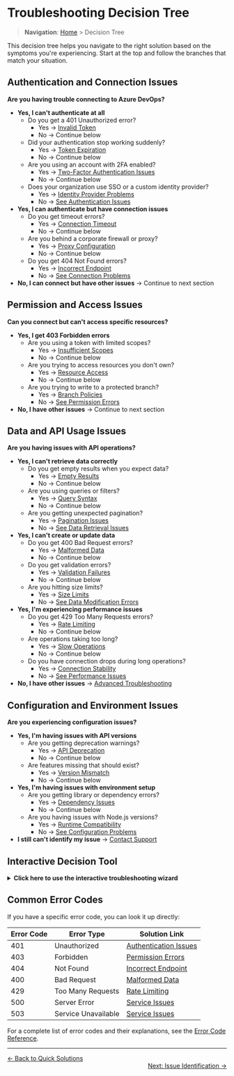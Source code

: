 # Troubleshooting Decision Tree

> **Navigation**: [Home](../index.md) > Decision Tree

This decision tree helps you navigate to the right solution based on the symptoms you're experiencing. Start at the top and follow the branches that match your situation.

## Authentication and Connection Issues

**Are you having trouble connecting to Azure DevOps?**

* **Yes, I can't authenticate at all**
  * Do you get a 401 Unauthorized error?
    * Yes → [Invalid Token](./problem-categories/authentication-issues.md#invalid-token)
    * No → Continue below
  * Did your authentication stop working suddenly?
    * Yes → [Token Expiration](./problem-categories/authentication-issues.md#token-expiration)
    * No → Continue below
  * Are you using an account with 2FA enabled?
    * Yes → [Two-Factor Authentication Issues](./problem-categories/authentication-issues.md#two-factor-authentication-issues)
    * No → Continue below
  * Does your organization use SSO or a custom identity provider?
    * Yes → [Identity Provider Problems](./problem-categories/authentication-issues.md#identity-provider-problems)
    * No → [See Authentication Issues](./problem-categories/authentication-issues.md)
* **Yes, I can authenticate but have connection issues**
  * Do you get timeout errors?
    * Yes → [Connection Timeout](./problem-categories/connection-problems.md#connection-timeout)
    * No → Continue below
  * Are you behind a corporate firewall or proxy?
    * Yes → [Proxy Configuration](./problem-categories/connection-problems.md#proxy-configuration)
    * No → Continue below
  * Do you get 404 Not Found errors?
    * Yes → [Incorrect Endpoint](./problem-categories/connection-problems.md#incorrect-endpoint)
    * No → [See Connection Problems](./problem-categories/connection-problems.md)
* **No, I can connect but have other issues** → Continue to next section

## Permission and Access Issues

**Can you connect but can't access specific resources?**

* **Yes, I get 403 Forbidden errors**
  * Are you using a token with limited scopes?
    * Yes → [Insufficient Scopes](./problem-categories/authentication-issues.md#insufficient-scopes)
    * No → Continue below
  * Are you trying to access resources you don't own?
    * Yes → [Resource Access](./problem-categories/permission-errors.md#resource-access)
    * No → Continue below
  * Are you trying to write to a protected branch?
    * Yes → [Branch Policies](./problem-categories/permission-errors.md#branch-policies)
    * No → [See Permission Errors](./problem-categories/permission-errors.md)
* **No, I have other issues** → Continue to next section

## Data and API Usage Issues

**Are you having issues with API operations?**

* **Yes, I can't retrieve data correctly**
  * Do you get empty results when you expect data?
    * Yes → [Empty Results](./problem-categories/data-retrieval-issues.md#empty-results)
    * No → Continue below
  * Are you using queries or filters?
    * Yes → [Query Syntax](./problem-categories/data-retrieval-issues.md#query-syntax)
    * No → Continue below
  * Are you getting unexpected pagination?
    * Yes → [Pagination Issues](./problem-categories/data-retrieval-issues.md#pagination-issues)
    * No → [See Data Retrieval Issues](./problem-categories/data-retrieval-issues.md)
* **Yes, I can't create or update data**
  * Do you get 400 Bad Request errors?
    * Yes → [Malformed Data](./problem-categories/data-modification-errors.md#malformed-data)
    * No → Continue below
  * Do you get validation errors?
    * Yes → [Validation Failures](./problem-categories/data-modification-errors.md#validation-failures)
    * No → Continue below
  * Are you hitting size limits?
    * Yes → [Size Limits](./problem-categories/data-modification-errors.md#size-limits)
    * No → [See Data Modification Errors](./problem-categories/data-modification-errors.md)
* **Yes, I'm experiencing performance issues**
  * Do you get 429 Too Many Requests errors?
    * Yes → [Rate Limiting](./problem-categories/performance-issues.md#rate-limiting)
    * No → Continue below
  * Are operations taking too long?
    * Yes → [Slow Operations](./problem-categories/performance-issues.md#slow-operations)
    * No → Continue below
  * Do you have connection drops during long operations?
    * Yes → [Connection Stability](./problem-categories/performance-issues.md#connection-stability)
    * No → [See Performance Issues](./problem-categories/performance-issues.md)
* **No, I have other issues** → [Advanced Troubleshooting](./advanced-troubleshooting.md)

## Configuration and Environment Issues

**Are you experiencing configuration issues?**

* **Yes, I'm having issues with API versions**
  * Are you getting deprecation warnings?
    * Yes → [API Deprecation](./problem-categories/configuration-problems.md#api-deprecation)
    * No → Continue below
  * Are features missing that should exist?
    * Yes → [Version Mismatch](./problem-categories/configuration-problems.md#version-mismatch)
    * No → Continue below
* **Yes, I'm having issues with environment setup**
  * Are you getting library or dependency errors?
    * Yes → [Dependency Issues](./problem-categories/configuration-problems.md#dependency-issues)
    * No → Continue below
  * Are you having issues with Node.js versions?
    * Yes → [Runtime Compatibility](./problem-categories/configuration-problems.md#runtime-compatibility)
    * No → [See Configuration Problems](./problem-categories/configuration-problems.md)
* **I still can't identify my issue** → [Contact Support](./getting-help.md)

## Interactive Decision Tool

<details>
<summary><b>Click here to use the interactive troubleshooting wizard</b></summary>

**What best describes your issue?**

- [ ] I can't authenticate to Azure DevOps
  - [Go to Authentication Issues](./problem-categories/authentication-issues.md)
- [ ] I can authenticate but can't connect properly
  - [Go to Connection Problems](./problem-categories/connection-problems.md)
- [ ] I can connect but get permission errors
  - [Go to Permission Errors](./problem-categories/permission-errors.md)
- [ ] I'm having trouble retrieving data
  - [Go to Data Retrieval Issues](./problem-categories/data-retrieval-issues.md)
- [ ] I can't create or update data
  - [Go to Data Modification Errors](./problem-categories/data-modification-errors.md)
- [ ] My API calls are too slow or I'm being rate limited
  - [Go to Performance Issues](./problem-categories/performance-issues.md)
- [ ] I'm having issues with setup or configuration
  - [Go to Configuration Problems](./problem-categories/configuration-problems.md)
- [ ] None of the above or I need more help
  - [Go to Advanced Troubleshooting](./advanced-troubleshooting.md)

</details>

## Common Error Codes

If you have a specific error code, you can look it up directly:

| Error Code | Error Type | Solution Link |
|------------|------------|--------------|
| 401 | Unauthorized | [Authentication Issues](./problem-categories/authentication-issues.md) |
| 403 | Forbidden | [Permission Errors](./problem-categories/permission-errors.md) |
| 404 | Not Found | [Incorrect Endpoint](./problem-categories/connection-problems.md#incorrect-endpoint) |
| 400 | Bad Request | [Malformed Data](./problem-categories/data-modification-errors.md#malformed-data) |
| 429 | Too Many Requests | [Rate Limiting](./problem-categories/performance-issues.md#rate-limiting) |
| 500 | Server Error | [Service Issues](./getting-help.md#service-status) |
| 503 | Service Unavailable | [Service Issues](./getting-help.md#service-status) |

For a complete list of error codes and their explanations, see the [Error Code Reference](./error-code-reference.md).

---

<div align="left">
  <a href="../quick-solutions.md">← Back to Quick Solutions</a>
</div>

<div align="right">
  <a href="./issue-identification.md">Next: Issue Identification →</a>
</div> 